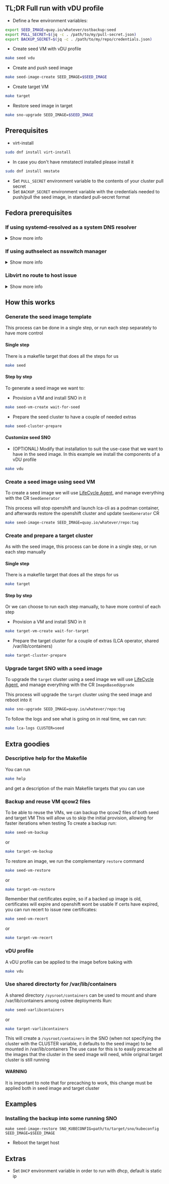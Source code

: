 ## TL;DR Full run with vDU profile
- Define a few environment variables:

```bash
export SEED_IMAGE=quay.io/whatever/ostbackup:seed
export PULL_SECRET=$(jq -c . /path/to/my/pull-secret.json)
export BACKUP_SECRET=$(jq -c . /path/to/my/repo/credentials.json)
```

- Create seed VM with vDU profile

```bash
make seed vdu
```

- Create and push seed image

```bash
make seed-image-create SEED_IMAGE=$SEED_IMAGE
```

- Create target VM

```bash
make target
```

- Restore seed image in target

```bash
make sno-upgrade SEED_IMAGE=$SEED_IMAGE
```

## Prerequisites

- virt-install

```bash
sudo dnf install virt-install
```

- In case you don't have nmstatectl installed please install it

```bash
sudo dnf install nmstate
```

- Set `PULL_SECRET` environment variable to the contents of your cluster pull secret
- Set `BACKUP_SECRET` environment variable with the credentials needed to push/pull the seed image, in standard pull-secret format

## Fedora prerequisites

### If using systemd-resolved as a system DNS resolver

<details>
  <summary>Show more info</summary>


Add the `NetworkManager` dnsmasq instance as a DNS server for resolved:

```bash
sudo mkdir /etc/systemd/resolved.conf.d
```

Then create `/etc/systemd/resolved.conf.d/dns_servers.conf` with:

```
[Resolve]
DNS=127.0.0.1
Domains=~.
```

And finally restart systemd-resolved:

```bash
sudo systemctl restart systemd-resolved
```

Note that by default in this repo the cluster domain ends with `redhat.com`, so
make sure you're not connected to the redhat VPN, otherwise `resolved` will
prefer using the Red Hat DNS servers for any domain ending with `redhat.com`

</details>

### If using authselect as nsswitch manager

<details>
  <summary>Show more info</summary>

#### Install libvirt-nss
```bash
sudo dnf install libvirt-nss
```

#### Add authselect libvirt feature

```bash
sudo authselect enable-feature with-libvirt
```

This makes it so that libvirt guest names resolve to IP addresses

</details>

### Libvirt no route to host issue

<details>
  <summary>Show more info</summary>

Sometimes your libvirt bridge interface will not contain your VM's interfaces,
which means you'll have a "no route to host" errors when trying to contact
services on your VM.

To fix this, install the `bridge-utils` package, run `brctl show`. If the `tt0`
bridge has no `vnet*` interfaces listed, you'll need to add them with 
`sudo brctl addif tt0 <vnet interface>`.

</details>

## How this works
### Generate the seed image template
This process can be done in a single step, or run each step separately to have more control
#### Single step
There is a makefile target that does all the steps for us
```bash
make seed
```

#### Step by step

To generate a seed image we want to:
- Provision a VM and install SNO in it

```bash
make seed-vm-create wait-for-seed
```

- Prepare the seed cluster to have a couple of needed extras

```bash
make seed-cluster-prepare
```

#### Customize seed SNO

- (OPTIONAL) Modify that installation to suit the use-case that we want to have in the seed image. In this example we install the components of a vDU profile

```bash
make vdu
```

### Create a seed image using seed VM
To create a seed image we will use [LifeCycle Agent](https://github.com/openshift-kni/lifecycle-agent), and manage everything with the CR `SeedGenerator`

This process will stop openshift and launch lca-cli as a podman container, and afterwards restore the openshift cluster and update `SeedGenerator` CR
```bash
make seed-image-create SEED_IMAGE=quay.io/whatever/repo:tag
```

### Create and prepare a target cluster
As with the seed image, this process can be done in a single step, or run each step manually

#### Single step
There is a makefile target that does all the steps for us
```bash
make target
```

#### Step by step
Or we can choose to run each step manually, to have more control of each step

- Provision a VM and install SNO in it

```bash
make target-vm-create wait-for-target
```

- Prepare the target cluster for a couple of extras (LCA operator, shared /var/lib/containers)

```bash
make target-cluster-prepare
```

### Upgrade target SNO with a seed image
To upgrade the `target` cluster using a seed image we will use [LifeCycle Agent](https://github.com/openshift-kni/lifecycle-agent), and manage everything with the CR `ImageBasedUpgrade`

This process will upgrade the `target` cluster using the seed image and reboot into it
```bash
make sno-upgrade SEED_IMAGE=quay.io/whatever/repo:tag
```

To follow the logs and see what is going on in real time, we can run:
```bash
make lca-logs CLUSTER=seed
```

## Extra goodies

### Descriptive help for the Makefile
You can run
```bash
make help
```
and get a description of the main Makefile targets that you can use

### Backup and reuse VM qcow2 files
To be able to reuse the VMs, we can backup the qcow2 files of both seed and target VM
This will allow us to skip the initial provision, allowing for faster iterations when testing
To create a backup run:

```bash
make seed-vm-backup
```

or

```bash
make target-vm-backup
```

To restore an image, we run the complementary `restore` command

```bash
make seed-vm-restore
```

or

```bash
make target-vm-restore
```

Remember that certificates expire, so if a backed up image is old, certificates will expire and openshift wont be usable
If certs have expired, you can run recert to issue new certificates:

```bash
make seed-vm-recert
```

or

```bash
make target-vm-recert
```

### vDU profile
A vDU profile can be applied to the image before baking with

```bash
make vdu
```

### Use shared directorty for /var/lib/containers
A shared directory `/sysroot/containers` can be used to mount and share /var/lib/containers among ostree deployments
Run:

```bash
make seed-varlibcontainers
```

or

```bash
make target-varlibcontainers
```

This will create a `/sysroot/containers` in the SNO (when not specifying the cluster with the CLUSTER variable, it defaults to the seed image) to be mounted in /var/lib/containers
The use case for this is to easily precache all the images that the cluster in the seed image will need, while original target cluster is still running

#### WARNING
It is important to note that for precaching to work, this change must be applied both in seed image and target cluster

## Examples
### Installing the backup into some running SNO

```
make seed-image-restore SNO_KUBECONFIG=path/to/target/sno/kubeconfig SEED_IMAGE=$SEED_IMAGE
```

- Reboot the target host

## Extras

- Set `DHCP` environment variable in order to run with dhcp, default is static ip 
